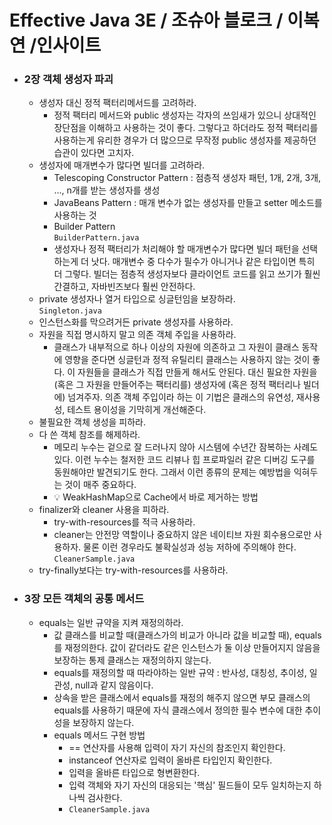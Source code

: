 # Effective Java 3E / 조슈아 블로크 / 이복연 /인사이트

- ### 2장 객체 생성자 파괴

  - 생성자 대신 정적 팩터리메서드를 고려하라.
    - 정적 팩터리 메서드와 public 생성자는 각자의 쓰임새가 있으니 상대적인 장단점을 이해하고 사용하는 것이 좋다. 그렇다고 하더라도 정적 팩터리를 사용하는게 유리한 경우가 더 많으므로 무작정 public 생성자를 제공하던 습관이 있다면 고치자.
  - 생성자에 매개변수가 많다면 빌더를 고려하라.
    - Telescoping Constructor Pattern : 점층적 생성자 패턴, 1개, 2개, 3개, ..., n개를 받는 생성자를 생성
    - JavaBeans Pattern : 매개 변수가 없는 생성자를 만들고 setter 메소드를 사용하는 것
    - Builder Pattern\
      `BuilderPattern.java`
    - 생성자나 정적 팩터리가 처리해야 할 매개변수가 많다면 빌더 패턴을 선택하는게 더 낫다. 매개변수 중 다수가 필수가 아니거나 같은 타입이면 특히 더 그렇다. 빌더는 점층적 생성자보다 클라이언트 코드를 읽고 쓰기가 훨씬 간결하고, 자바빈즈보다 훨씬 안전하다.
  - private 생성자나 열거 타입으로 싱글턴임을 보장하라.\
    `Singleton.java`
  - 인스턴스화를 막으려거든 private 생성자를 사용하라.
  - 자원을 직접 명시하지 말고 의존 객체 주입을 사용하라.
    - 클래스가 내부적으로 하나 이상의 자원에 의존하고 그 자원이 클래스 동작에 영향을 준다면 싱글턴과 정적 유틸리티 클래스는 사용하지 않는 것이 좋다. 이 자원들을 클래스가 직접 만들게 해서도 안된다. 대신 필요한 자원을 (혹은 그 자원을 만들어주는 팩터리를) 생성자에 (혹은 정적 팩터리나 빌더에) 넘겨주자. 의존 객체 주입이라 하는 이 기법은 클래스의 유연성, 재사용성, 테스트 용이성을 기막히게 개선해준다.
  - 불필요한 객체 생성을 피하라.
  - 다 쓴 객체 참조를 해제하라.
    - 메모리 누수는 겉으로 잘 드러나지 않아 시스템에 수년간 잠복하는 사례도 있다. 이런 누수는 철저한 코드 리뷰나 힙 프로파일러 같은 디버깅 도구를 동원해야만 발견되기도 한다. 그래서 이런 종류의 문제는 예방법을 익혀두는 것이 매주 중요하다.
    - 💡 WeakHashMap으로 Cache에서 바로 제거하는 방법
  - finalizer와 cleaner 사용을 피하라.
    - try-with-resources를 적극 사용하라.
    - cleaner는 안전망 역할이나 중요하지 않은 네이티브 자원 회수용으로만 사용하자. 물론 이런 경우라도 불확실성과 성능 저하에 주의해야 한다.\
      `CleanerSample.java`
  - try-finally보다는 try-with-resources를 사용하라.

- ### 3장 모든 객체의 공통 메서드
  - equals는 일반 규약을 지켜 재정의하라.
    - 값 클래스를 비교할 때(클래스가의 비교가 아니라 값을 비교할 때), equals를 재정의한다. 값이 같더라도 같은 인스턴스가 둘 이상 만들어지지 않음을 보장하는 통제 클래스는 재정의하지 않는다.
    - equals를 재정의할 때 따라야하는 일반 규약 : 반사성, 대칭성, 추이성, 일관성, null과 같지 않음이다.
    - 상속을 받은 클래스에서 equals를 재정의 해주지 않으면 부모 클래스의 equals를 사용하기 때문에 자식 클래스에서 정의한 필수 변수에 대한 추이성을 보장하지 않는다.
    - equals 메서드 구현 방법
      - == 연산자를 사용해 입력이 자기 자신의 참조인지 확인한다.
      - instanceof 연산자로 입력이 올바른 타입인지 확인한다.
      - 입력을 올바른 타입으로 형변환한다.
      - 입력 객체와 자기 자신의 대응되는 '핵심' 필드들이 모두 일치하는지 하나씩 검사한다.
      - `CleanerSample.java`

